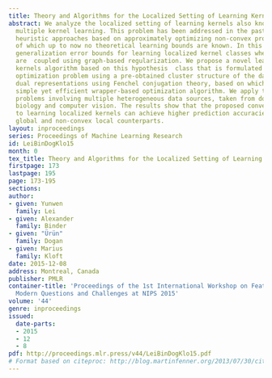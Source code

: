 ```yaml
---
title: Theory and Algorithms for the Localized Setting of Learning Kernels
abstract: We analyze the localized setting of learning kernels also known as localized
  multiple kernel learning. This problem has been addressed in the past using rather
  heuristic approaches based on approximately optimizing non-convex problem formulations,
  of which up to now no theoretical learning bounds are known. In this paper, we show
  generalization error bounds for learning localized kernel classes where the localities
  are  coupled using graph-based regularization. We propose a novel learning localized
  kernels algorithm based on this hypothesis  class that is formulated as a convex
  optimization problem using a pre-obtained cluster structure of the data. We derive
  dual representations using Fenchel conjugation theory, based on which we give a
  simple yet efficient wrapper-based optimization algorithm. We apply the method to
  problems involving multiple heterogeneous data sources, taken from domains of computational
  biology and computer vision. The results show that the proposed convex approach
  to learning localized kernels can achieve higher prediction accuracies than its
  global and non-convex local counterparts.
layout: inproceedings
series: Proceedings of Machine Learning Research
id: LeiBinDogKlo15
month: 0
tex_title: Theory and Algorithms for the Localized Setting of Learning Kernels
firstpage: 173
lastpage: 195
page: 173-195
sections: 
author:
- given: Yunwen
  family: Lei
- given: Alexander
  family: Binder
- given: "Ürün"
  family: Dogan
- given: Marius
  family: Kloft
date: 2015-12-08
address: Montreal, Canada
publisher: PMLR
container-title: 'Proceedings of the 1st International Workshop on Feature Extraction:
  Modern Questions and Challenges at NIPS 2015'
volume: '44'
genre: inproceedings
issued:
  date-parts:
  - 2015
  - 12
  - 8
pdf: http://proceedings.mlr.press/v44/LeiBinDogKlo15.pdf
# Format based on citeproc: http://blog.martinfenner.org/2013/07/30/citeproc-yaml-for-bibliographies/
---
```

